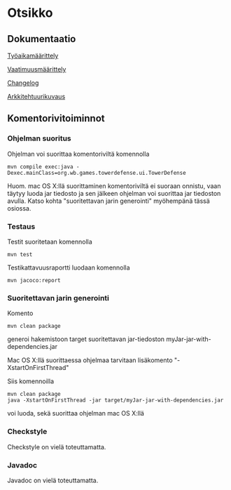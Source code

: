 # Otsikko
## Dokumentaatio
[Työaikamäärittely](https://github.com/redpanda321-png/ot-harjoitustyo/blob/master/dokumentaatio/tuntikirjanpito.md)

  [Vaatimuusmäärittely](https://github.com/redpanda321-png/ot-harjoitustyo/blob/master/dokumentaatio/vaatimuusmaarittely.md)
  
  [Changelog](https://github.com/redpanda321-png/ot-harjoitustyo/blob/master/dokumentaatio/changelog.md)
  
  [Arkkitehtuurikuvaus](https://github.com/redpanda321-png/ot-harjoitustyo/blob/master/dokumentaatio/arkkitehtuuri.md)
  
  
## Komentorivitoiminnot

### Ohjelman suoritus

Ohjelman voi suorittaa komentoriviltä komennolla

```
mvn compile exec:java -Dexec.mainClass=org.wb.games.towerdefense.ui.TowerDefense
```
Huom. mac OS X:llä suorittaminen komentoriviltä ei suoraan onnistu, vaan täytyy luoda jar tiedosto ja sen jälkeen ohjelman voi suorittaa jar tiedoston avulla. Katso kohta "suoritettavan jarin generointi" myöhempänä tässä osiossa.

### Testaus
Testit suoritetaan komennolla

  ```
  mvn test
  ```
  
Testikattavuusraportti luodaan komennolla
  ```
  mvn jacoco:report
  ```
### Suoritettavan jarin generointi
Komento
```
mvn clean package
```
generoi hakemistoon target suoritettavan jar-tiedoston myJar-jar-with-dependencies.jar

Mac OS X:llä suorittaessa ohjelmaa tarvitaan lisäkomento "-XstartOnFirstThread"

  Siis komennoilla
```
mvn clean package
java -XstartOnFirstThread -jar target/myJar-jar-with-dependencies.jar
```
voi luoda, sekä suorittaa ohjelman mac OS X:llä

### Checkstyle
Checkstyle on vielä toteuttamatta.

### Javadoc
Javadoc on vielä toteuttamatta.
